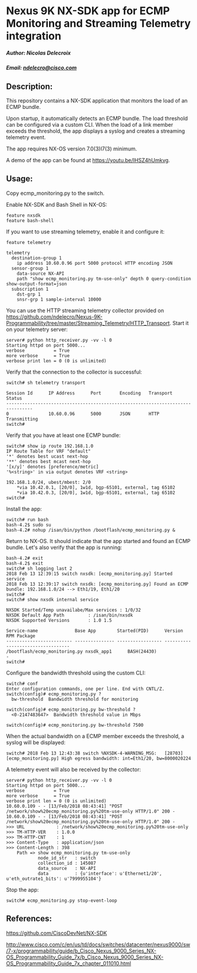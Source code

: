 # Nexus 9K NX-SDK app for ECMP Monitoring and Streaming Telemetry integration
##### Author: Nicolas Delecroix
##### Email: ndelecro@cisco.com

## Description:

This repository contains a NX-SDK application that monitors the load of an ECMP bundle.

Upon startup, it automatically detects an ECMP bundle. The load threshold can be configured via a custom CLI. When the load of a link member exceeds the threshold, the app displays a syslog and creates a streaming telemetry event.

The app requires NX-OS version 7.0(3)I7(3) minimum.

A demo of the app can be found at https://youtu.be/IHSZ4hUmkvg.

## Usage:
Copy ecmp_monitoring.py to the switch.

Enable NX-SDK and Bash Shell in NX-OS:
```
feature nxsdk
feature bash-shell
```

If you want to use streaming telemetry, enable it and configure it:
```
feature telemetry

telemetry
  destination-group 1
    ip address 10.60.0.96 port 5000 protocol HTTP encoding JSON
  sensor-group 1
    data-source NX-API
    path "show ecmp_monitoring.py tm-use-only" depth 0 query-condition show-output-format=json
  subscription 1
    dst-grp 1
    snsr-grp 1 sample-interval 10000
```

You can use the HTTP streaming telemetry collector provided on https://github.com/ndelecro/Nexus-9K-Programmability/tree/master/Streaming_Telemetry/HTTP_Transport. Start it on your telemetry server:
```
server# python http_receiver.py -vv -l 0
Starting httpd on port 5000...
verbose           = True
more verbose      = True
verbose print len = 0 (0 is unlimited)
```

Verify that the connection to the collector is successful:
```
switch# sh telemetry transport

Session Id      IP Address      Port       Encoding   Transport  Status
--------------------------------------------------------------------------------
0               10.60.0.96      5000       JSON       HTTP       Transmitting
switch#
```

Verify that you have at least one ECMP bundle:
```
switch# show ip route 192.168.1.0
IP Route Table for VRF "default"
'*' denotes best ucast next-hop
'**' denotes best mcast next-hop
'[x/y]' denotes [preference/metric]
'%<string>' in via output denotes VRF <string>

192.168.1.0/24, ubest/mbest: 2/0
    *via 10.42.0.1, [20/0], 1w1d, bgp-65101, external, tag 65102
    *via 10.42.0.3, [20/0], 1w1d, bgp-65101, external, tag 65102
switch#
```

Install the app:
```
switch# run bash
bash-4.2$ sudo su
bash-4.2# nohup /isan/bin/python /bootflash/ecmp_monitoring.py &
```

Return to NX-OS. It should indicate that the app started and found an ECMP bundle. Let's also verify that the app is running:
```
bash-4.2# exit
bash-4.2$ exit
switch# sh logging last 2
2018 Feb 13 12:39:15 switch nxsdk: [ecmp_monitoring.py] Started service
2018 Feb 13 12:39:17 switch nxsdk: [ecmp_monitoring.py] Found an ECMP bundle: 192.168.1.0/24 --> Eth1/19, Eth1/20
switch#
switch# show nxsdk internal service

NXSDK Started/Temp unavailabe/Max services : 1/0/32
NXSDK Default App Path         : /isan/bin/nxsdk
NXSDK Supported Versions       : 1.0 1.5

Service-name              Base App        Started(PID)      Version    RPM Package
------------------------- --------------- ----------------- ---------- ------------------------
/bootflash/ecmp_monitoring.py nxsdk_app1      BASH(24430)                  -
switch#
```

Configure the bandwidth threshold using the custom CLI:
```
switch# conf
Enter configuration commands, one per line. End with CNTL/Z.
switch(config)# ecmp_monitoring.py ?
  bw-threshold  Bandwidth threshold for monitoring

switch(config)# ecmp_monitoring.py bw-threshold ?
  <0-2147483647>  Bandwidth threshold value in Mbps

switch(config)# ecmp_monitoring.py bw-threshold 7500
```

When the actual bandwidth on a ECMP member exceeds the threshold, a syslog will be displayed:
```
switch# 2018 Feb 13 12:43:38 switch %NXSDK-4-WARNING_MSG:   [28703]  [ecmp_monitoring.py] High egress bandwidth: int=Eth1/20, bw=8000020224
```

A telemetry event will also be received by the collector:
```
server# python http_receiver.py -vv -l 0
Starting httpd on port 5000...
verbose           = True
more verbose      = True
verbose print len = 0 (0 is unlimited)
10.60.0.109 - - [13/Feb/2018 08:43:41] "POST /network/show%20ecmp_monitoring.py%20tm-use-only HTTP/1.0" 200 -
10.60.0.109 - - [13/Feb/2018 08:43:41] "POST /network/show%20ecmp_monitoring.py%20tm-use-only HTTP/1.0" 200 -
>>> URL            : /network/show%20ecmp_monitoring.py%20tm-use-only
>>> TM-HTTP-VER    : 1.0.0
>>> TM-HTTP-CNT    : 1
>>> Content-Type   : application/json
>>> Content-Length : 398
    Path => show ecmp_monitoring.py tm-use-only
            node_id_str   : switch
            collection_id : 145087
            data_source   : NX-API
            data          : {u'interface': u'Ethernet1/20', u'eth_outrate1_bits': u'7999955104'}
```

Stop the app:
```
switch# ecmp_monitoring.py stop-event-loop
```

## References:
https://github.com/CiscoDevNet/NX-SDK

http://www.cisco.com/c/en/us/td/docs/switches/datacenter/nexus9000/sw/7-x/programmability/guide/b_Cisco_Nexus_9000_Series_NX-OS_Programmability_Guide_7x/b_Cisco_Nexus_9000_Series_NX-OS_Programmability_Guide_7x_chapter_011010.html
